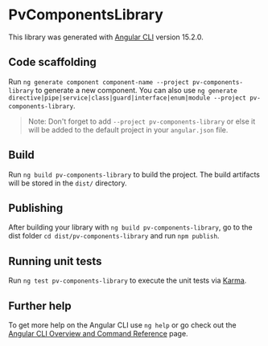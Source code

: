 # PvComponentsLibrary

This library was generated with [Angular CLI](https://github.com/angular/angular-cli) version 15.2.0.

## Code scaffolding

Run `ng generate component component-name --project pv-components-library` to generate a new component. You can also use `ng generate directive|pipe|service|class|guard|interface|enum|module --project pv-components-library`.
> Note: Don't forget to add `--project pv-components-library` or else it will be added to the default project in your `angular.json` file. 

## Build

Run `ng build pv-components-library` to build the project. The build artifacts will be stored in the `dist/` directory.

## Publishing

After building your library with `ng build pv-components-library`, go to the dist folder `cd dist/pv-components-library` and run `npm publish`.

## Running unit tests

Run `ng test pv-components-library` to execute the unit tests via [Karma](https://karma-runner.github.io).

## Further help

To get more help on the Angular CLI use `ng help` or go check out the [Angular CLI Overview and Command Reference](https://angular.io/cli) page.
